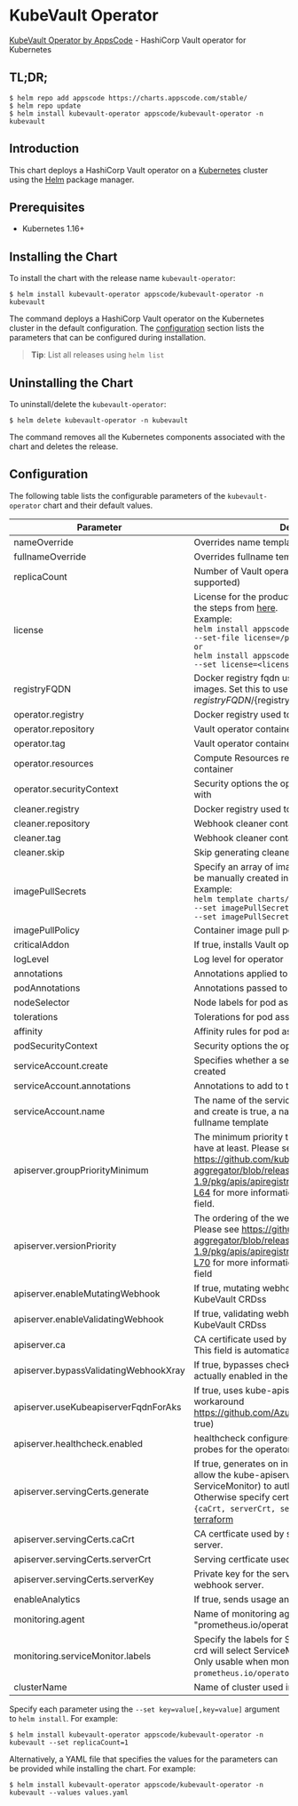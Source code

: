 # KubeVault Operator

[KubeVault Operator by AppsCode](https://github.com/kubevault/operator) - HashiCorp Vault operator for Kubernetes

## TL;DR;

```console
$ helm repo add appscode https://charts.appscode.com/stable/
$ helm repo update
$ helm install kubevault-operator appscode/kubevault-operator -n kubevault
```

## Introduction

This chart deploys a HashiCorp Vault operator on a [Kubernetes](http://kubernetes.io) cluster using the [Helm](https://helm.sh) package manager.

## Prerequisites

- Kubernetes 1.16+

## Installing the Chart

To install the chart with the release name `kubevault-operator`:

```console
$ helm install kubevault-operator appscode/kubevault-operator -n kubevault
```

The command deploys a HashiCorp Vault operator on the Kubernetes cluster in the default configuration. The [configuration](#configuration) section lists the parameters that can be configured during installation.

> **Tip**: List all releases using `helm list`

## Uninstalling the Chart

To uninstall/delete the `kubevault-operator`:

```console
$ helm delete kubevault-operator -n kubevault
```

The command removes all the Kubernetes components associated with the chart and deletes the release.

## Configuration

The following table lists the configurable parameters of the `kubevault-operator` chart and their default values.

|               Parameter               |                                                                                                                                                                            Description                                                                                                                                                                             |            Default             |
|---------------------------------------|--------------------------------------------------------------------------------------------------------------------------------------------------------------------------------------------------------------------------------------------------------------------------------------------------------------------------------------------------------------------|--------------------------------|
| nameOverride                          | Overrides name template                                                                                                                                                                                                                                                                                                                                            | `""`                           |
| fullnameOverride                      | Overrides fullname template                                                                                                                                                                                                                                                                                                                                        | `""`                           |
| replicaCount                          | Number of Vault operator replicas to create (only 1 is supported)                                                                                                                                                                                                                                                                                                  | `1`                            |
| license                               | License for the product. Get a license by following the steps from [here](https://kubevault.com/docs/latest/setup/install#get-a-trial-license). <br> Example: <br> `helm install appscode/vault-operator \` <br> `--set-file license=/path/to/license/file` <br> `or` <br> `helm install appscode/vault-operator \` <br> `--set license=<license file content>`    | `""`                           |
| registryFQDN                          | Docker registry fqdn used to pull Stash related images. Set this to use docker registry hosted at ${registryFQDN}/${registry}/${image}                                                                                                                                                                                                                             | `""`                           |
| operator.registry                     | Docker registry used to pull Vault operator image                                                                                                                                                                                                                                                                                                                  | `kubevault`                    |
| operator.repository                   | Vault operator container image                                                                                                                                                                                                                                                                                                                                     | `vault-operator`               |
| operator.tag                          | Vault operator container image tag                                                                                                                                                                                                                                                                                                                                 | `v0.6.0`                       |
| operator.resources                    | Compute Resources required by the operator container                                                                                                                                                                                                                                                                                                               | `{"requests":{"cpu":"100m"}}`  |
| operator.securityContext              | Security options the operator container should run with                                                                                                                                                                                                                                                                                                            | `{}`                           |
| cleaner.registry                      | Docker registry used to pull Webhook cleaner image                                                                                                                                                                                                                                                                                                                 | `appscode`                     |
| cleaner.repository                    | Webhook cleaner container image                                                                                                                                                                                                                                                                                                                                    | `kubectl`                      |
| cleaner.tag                           | Webhook cleaner container image tag                                                                                                                                                                                                                                                                                                                                | `v1.16`                        |
| cleaner.skip                          | Skip generating cleaner YAML                                                                                                                                                                                                                                                                                                                                       | `false`                        |
| imagePullSecrets                      | Specify an array of imagePullSecrets. Secrets must be manually created in the namespace. <br> Example: <br> `helm template charts/kubevault-operator \` <br> `--set imagePullSecrets[0].name=sec0 \` <br> `--set imagePullSecrets[1].name=sec1`                                                                                                                    | `[]`                           |
| imagePullPolicy                       | Container image pull policy                                                                                                                                                                                                                                                                                                                                        | `IfNotPresent`                 |
| criticalAddon                         | If true, installs Vault operator as critical addon                                                                                                                                                                                                                                                                                                                 | `false`                        |
| logLevel                              | Log level for operator                                                                                                                                                                                                                                                                                                                                             | `3`                            |
| annotations                           | Annotations applied to operator deployment                                                                                                                                                                                                                                                                                                                         | `{}`                           |
| podAnnotations                        | Annotations passed to operator pod(s).                                                                                                                                                                                                                                                                                                                             | `{}`                           |
| nodeSelector                          | Node labels for pod assignment                                                                                                                                                                                                                                                                                                                                     | `{"kubernetes.io/os":"linux"}` |
| tolerations                           | Tolerations for pod assignment                                                                                                                                                                                                                                                                                                                                     | `[]`                           |
| affinity                              | Affinity rules for pod assignment                                                                                                                                                                                                                                                                                                                                  | `{}`                           |
| podSecurityContext                    | Security options the operator pod should run with.                                                                                                                                                                                                                                                                                                                 | `{"fsGroup":65535}`            |
| serviceAccount.create                 | Specifies whether a service account should be created                                                                                                                                                                                                                                                                                                              | `true`                         |
| serviceAccount.annotations            | Annotations to add to the service account                                                                                                                                                                                                                                                                                                                          | `{}`                           |
| serviceAccount.name                   | The name of the service account to use. If not set and create is true, a name is generated using the fullname template                                                                                                                                                                                                                                             | `""`                           |
| apiserver.groupPriorityMinimum        | The minimum priority the webhook api group should have at least. Please see https://github.com/kubernetes/kube-aggregator/blob/release-1.9/pkg/apis/apiregistration/v1beta1/types.go#L58-L64 for more information on proper values of this field.                                                                                                                  | `10000`                        |
| apiserver.versionPriority             | The ordering of the webhook api inside of the group. Please see https://github.com/kubernetes/kube-aggregator/blob/release-1.9/pkg/apis/apiregistration/v1beta1/types.go#L66-L70 for more information on proper values of this field                                                                                                                               | `15`                           |
| apiserver.enableMutatingWebhook       | If true, mutating webhook is configured for KubeVault CRDss                                                                                                                                                                                                                                                                                                        | `true`                         |
| apiserver.enableValidatingWebhook     | If true, validating webhook is configured for KubeVault CRDss                                                                                                                                                                                                                                                                                                      | `true`                         |
| apiserver.ca                          | CA certificate used by the Kubernetes api server. This field is automatically assigned by the operator.                                                                                                                                                                                                                                                            | `not-ca-cert`                  |
| apiserver.bypassValidatingWebhookXray | If true, bypasses checks that validating webhook is actually enabled in the Kubernetes cluster.                                                                                                                                                                                                                                                                    | `false`                        |
| apiserver.useKubeapiserverFqdnForAks  | If true, uses kube-apiserver FQDN for AKS cluster to workaround https://github.com/Azure/AKS/issues/522 (default true)                                                                                                                                                                                                                                             | `true`                         |
| apiserver.healthcheck.enabled         | healthcheck configures the readiness and liveliness probes for the operator pod.                                                                                                                                                                                                                                                                                   | `false`                        |
| apiserver.servingCerts.generate       | If true, generates on install/upgrade the certs that allow the kube-apiserver (and potentially ServiceMonitor) to authenticate operators pods. Otherwise specify certs in `apiserver.servingCerts.{caCrt, serverCrt, serverKey}`. See also: [example terraform](https://github.com/kubevault/installer/blob/master/charts/kubevault-operator/example-terraform.tf) | `true`                         |
| apiserver.servingCerts.caCrt          | CA certficate used by serving certificate of webhook server.                                                                                                                                                                                                                                                                                                       | `""`                           |
| apiserver.servingCerts.serverCrt      | Serving certficate used by webhook server.                                                                                                                                                                                                                                                                                                                         | `""`                           |
| apiserver.servingCerts.serverKey      | Private key for the serving certificate used by webhook server.                                                                                                                                                                                                                                                                                                    | `""`                           |
| enableAnalytics                       | If true, sends usage analytics                                                                                                                                                                                                                                                                                                                                     | `true`                         |
| monitoring.agent                      | Name of monitoring agent (either "prometheus.io/operator" or "prometheus.io/builtin")                                                                                                                                                                                                                                                                              | `"none"`                       |
| monitoring.serviceMonitor.labels      | Specify the labels for ServiceMonitor. Prometheus crd will select ServiceMonitor using these labels. Only usable when monitoring agent is `prometheus.io/operator`.                                                                                                                                                                                                | `{}`                           |
| clusterName                           | Name of cluster used in a multi-cluster setup                                                                                                                                                                                                                                                                                                                      | ``                             |


Specify each parameter using the `--set key=value[,key=value]` argument to `helm install`. For example:

```console
$ helm install kubevault-operator appscode/kubevault-operator -n kubevault --set replicaCount=1
```

Alternatively, a YAML file that specifies the values for the parameters can be provided while
installing the chart. For example:

```console
$ helm install kubevault-operator appscode/kubevault-operator -n kubevault --values values.yaml
```
